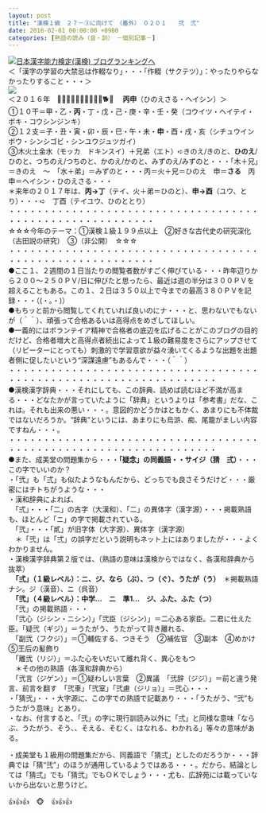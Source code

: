 ```yaml
---
layout: post
title: "漢検１級　２７－③に向けて　（番外）　０２０１　　弐　弍"
date: 2016-02-01 00:00:00 +0900
categories: [熟語の読み（音・訓）　－個別記事－]
---
```


[![](/syuusyuu9701/assets/images/漢検１級-２７－③に向けて-（番外）-０２０１-弐-弍-br_c_3028_1.gif)](http://blog.with2.net/link.php?1659096:3028 "日本漢字能力検定(漢検) ブログランキングへ")[日本漢字能力検定(漢検) ブログランキングへ](http://blog.with2.net/link.php?1659096:3028)  
＜「漢字の学習の大禁忌は作輟なり」・・・「作輟（サクテツ）」：やったりやらなかったりすること・・・＞  
![](/syuusyuu9701/assets/images/漢検１級-２７－③に向けて-（番外）-０２０１-弐-弍-4dfd14b4a2fa9ef08f6c8d7c314dffd4.png)  
＜２０１６年　🐁🐃🐯🐇🐉🐍🐎🐑🐒🐔🐕🐖 　**丙申**（ひのえさる・ヘイシン）＞  
①１０干＝甲・乙・**丙**・丁・戊・己・庚・辛・壬・癸（コウイツ・ヘイテイ・ボキ・コウシンジンキ）　  
②１２支＝子・丑・寅・卯・辰・巳・午・未・**申**・酉・戌・亥（シチュウインボウ・シンシゴビ・シンユウジュツガイ）  
③木火土金水（モッカ　ドキンスイ）＋兄弟（エト）➪きのえ/きのと、**ひのえ**/ひのと、つちのえ/つちのと、かのえ/かのと、みずのえ/みずのと・・・「木＋兄」＝きのえ　～　「水＋弟」＝みずのと・・・丙＝火＋兄＝ひのえ　申＝**さる**　丙申＝ヘイシン・ひのえさる・・・  
＊来年の２０１７年は、**丙→丁**（テイ、火＋弟＝ひのと）、**申→酉**（ユウ、とり）・・・➪　丁酉（テイユウ、ひのととり）  
・・・・・・・・・・・・・・・・・・・・・・・・・・・・・・・・・・・・・・・・・・・・・・・・・・・・・・・・・  
☆☆☆今年のテーマ：①漢検１級１９９点以上　②好きな古代史の研究深化（古田説の研究）　③（非公開）　☆☆☆　　  
・・・・・・・・・・・・・・・・・・・・・・・・・・・・・・・・・・・・・・・・・・・・・・・・・・・・・・・・・  
●ここ１、２週間の１日当たりの閲覧者数がすごく伸びている・・・昨年辺りから２００～２５０ＰＶ/日に伸びたと思ったら、最近は週の半分は３００ＰＶを超えることもある。この１、２日は３５０以上で今までの最高３８０ＰＶを記録・・・（(・。・)）  
●もちッと前から閲覧してくれていれば良いのにナ・・・と、思わないでもないが（＾＾）、頑張って合格あるいは高得点をめざしてほしい。  
●一義的にはボランテイア精神で合格者の底辺を広げることがこのブログの目的だけど、合格者増大と高得点者続出によって１級の難易度をさらにアップさせて（リピーターにとっても）刺激的で学習意欲が益々湧いてくるような出題を出題者側に促したいという“深謀遠慮”もあるんで・・・（＾＾）  
・・・・・・・・・・・・・・・・・・・・・・・・・・・・・・・・・・・・・・・・・・・・・・・・・・・・・・・・・・・・・・・・・・  
●漢検漢字辞典・・・それにしても、この辞典、読めば読むほど不満が高まる・・・どなたかが言っていたように「辞典」というよりは「参考書」だな、これは。それも出来の悪い・・・。意図的かどうかはともかく、あまりにも不体裁ではないだろうか。“辞典”というには、あまりにも烏滸、痴、尾籠がましい内容ですねん・・・。  
・・・・・・・・・・・・・・・・・・・・・・・・・・・・・・・・・・・・・・・・・・・・・・・・・・・・・・・・・・・・・・・・・・  
●また、成美堂の問題集から・・・**「疑念」の同義語・・サイジ（猜　弍）**・・・この字でいいのか？  
・「弐」も「弍」も似たようなもんだから、どっちでも良さそうだけど・・・厳密にはチトちがうような・・・  
・漢和辞典によれば、  
　「弍」・・・「二」の古字（大漢和）、「二」の異体字（漢字源）・・・掲載熟語も、ほとんど「ニ」の字で掲載されている。  
　「弐」・・・「貳」が旧字体（大字源）、異体字（漢字源）  
　＊「弐」は「弍」の誤字だという説明もネット上にはありましたが・・・よくわかりません。  
・漢検漢字辞典第２版では、（熟語の意味は漢検からではなく、各漢和辞典から抜萃）  
　**「弍」（１級レベル）：ニ、ジ、なら（ぶ）、つ（ぐ）、うたが（う）**　＊掲載熟語ナシ。ジ（漢音）、ニ（呉音）  
　**「弐」（４級レベル）：中学…　ニ　準1…　ジ、ふた、ふた（つ）**　  
　「弐」の掲載熟語・・・  
　「弐心（ジシン・ニシン）」「弐臣（ジシン）」＝二心ある家臣。二君に仕えた臣。「疑弐（ギジ）」＝うたがう、うたがって背き離れる、  
　「副弐（フクジ）」＝①輔佐する、つきそう　②補佐官　③副本　④めかけ　⑤王后の髪飾り　  
　「離弐（リジ）」＝ふた心をいだいて離れ背く、異心をもつ  
　＊その他の熟語（各漢和辞典から）  
　「弐言（ジゲン）」＝①疑わしい言葉　②異議　「弐辞（ジジ）」＝前と違う発言、前言を翻す　「弐車」「弐室」「弐慮（ジリョ）」＝弐心・・・  
・「猜弐」・・・大字源に、この字での熟語で記載あり・・・「うたがう、“弐”もうたがう意味」とあり。  
・なお、付言すると、「弐」の字に現行訓読み以外に「弍」と同様な意味「ならぶ、うたがう、そう、、そえる、そむく、はなれる、わかれる」等々の意味がある。  
  
・成美堂も１級用の問題集だから、同義語で「猜弍」としたのだろうか・・・辞典では「猜“弐”」のほうが通用しているようではある・・・。だから、結論としては「猜弍」でも「猜弐」でもＯＫでしょう・・・尤も、広辞苑には載っていないから出ないと思うけど。  
  
👍👍👍　🐵　👍👍👍  